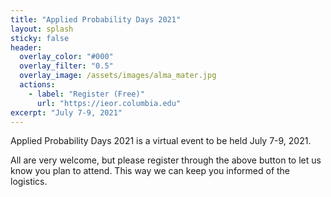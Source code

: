 ```yaml
---
title: "Applied Probability Days 2021"
layout: splash
sticky: false
header:
  overlay_color: "#000"
  overlay_filter: "0.5"
  overlay_image: /assets/images/alma_mater.jpg
  actions:
    - label: "Register (Free)"
      url: "https://ieor.columbia.edu"
excerpt: "July 7-9, 2021" 
---
```


Applied Probability Days 2021 is a virtual event to be held July 7-9, 2021.

All are very welcome,
but please register through the above button to let us know you plan to attend. This way we can keep you informed of the logistics.
